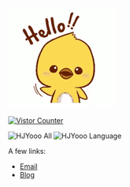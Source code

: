 
[![Hello~](https://github.com/ihoey/ihoey/raw/master/hello.gif)](https://github.com/HJYooo)
<br />

[![Vistor Counter](https://count.getloli.com/get/@github_HJYooo?theme=moebooru-h)](https://github.com/HJYooo)

![HJYooo All](https://github-readme-stats.vercel.app/api/?username=HJYooo&layout=compact&theme=flag-india&hide_border=true)
![HJYooo Language](https://github-readme-stats.vercel.app/api/top-langs/?username=HJYooo&langs_count=8&layout=compact&theme=flag-india&hide_border=true)
<br />

A few links:

- [Email](mailto:15262833313@189.cn)
- [Blog](https://github.com/HJYooo)

